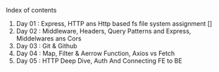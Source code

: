 Index of contents

1. Day 01 : Express, HTTP ans Http based fs file system assignment []
2. Day 02 : Middleware, Headers, Query Patterns and Express, Middelwares ans Cors
3. Day 03 : Git & Github 
4. Day 04 : Map, Filter & Aerrow Function, Axios vs Fetch
4. Day 05 : HTTP Deep Dive, Auth And Connecting FE to BE
